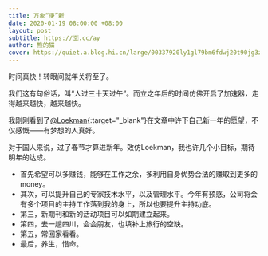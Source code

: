 ```yaml
---
title: 万象“庚”新
date: 2020-01-19 08:00:00 +08:00
layout: post
subtitle: https://🈳.cc/ay
author: 熊的猫
cover: https://quiet.a.blog.hi.cn/large/00337920ly1gl79bm6fdwj20t90jg3zg.jpg
---
```


时间真快！转眼间就年关将至了。

我们这有句俗话，叫“人过三十天过午”。而立之年后的时间仿佛开启了加速器，走得越来越快，越来越快。

我刚刚看到了[@Loekman](https://mmcl.net/woqu2020.html){:target="_blank"}在文章中许下自己新一年的愿望，不仅感慨——有梦想的人真好。

对于国人来说，过了春节才算进新年。效仿Loekman，我也许几个小目标，期待明年的达成。

* 首先希望可以多赚钱，能够在工作之余，多利用自身优势合法的赚取到更多的money。
* 其次，可以提升自己的专家技术水平，以及管理水平。今年有预感，公司将会有多个项目的主持工作落到我的身上，所以也要提升主持功底。
* 第三，新期刊和新的活动项目可以如期建立起来。
* 第四，去一趟四川，会会朋友，也填补上旅行的空缺。
* 第五，常回家看看。
* 最后，养生，惜命。